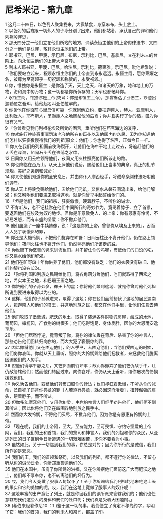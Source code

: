 # 尼希米记 - 第九章
  
 1 这月二十四日，以色列人聚集拢来，大家禁食，身穿麻布，头上放土。  
 2 以色列的后裔跟一切外人的子孙分别了出来，他们都站着，承认自己的罪和他们列祖的罪愆。  
 3 那天四分之一他们立在他们所站的地方，诵读永恒主他们的上帝的律法书；又四分之一他们是认罪，敬拜永恒主他们的上帝。  
 4 耶书亚，巴尼，甲篾，示巴尼，布尼，示利比，巴尼，基拿尼，立在利未人的台阶上，向永恒主他们的上帝大声哀呼。  
 5 利未人耶书亚，甲篾，巴尼，哈沙尼，示利比，荷第雅，示巴尼，毗他希雅说：「你们要站立起来，祝颂永恒主你们的上帝直到永永远远。永恒主阿，愿你荣耀之名，被尊为至高超乎一切祝颂和称赞的，永受祝颂。」  
 6 你，惟独你是永恒主；是你造了天，天上之天，和诸天的万象，地和地上的万物，海和海中的万物；这一切都是你所保存的；天军也都敬拜你。  
 7 永恒主阿，惟独你是上帝(或译：你是永恒主上帝)，那曾拣选了亚伯兰，领他出迦勒底之吾珥，给他起名叫亚伯拉罕的。  
 8 你见他在你面前心里忠信可靠，你就同他立约，要把迦南人，赫人，亚摩利人，比利洗人，耶布斯人，革迦撒人之地赐给他的后裔；你并且实行了你的话，因为你很有义气。  
 9 「你曾看见我们列祖在埃及所受的困苦，垂听他们在芦苇海边的哀呼，  
 10 你就施行神迹奇事责罚法老和他所有的臣仆以及他国内的众民，因为你知道他们怎样以狂妄傲慢待我们的列祖(原文：他们)；你也得了名声，正如今日一样。  
 11 你又在我们的列祖面前使海裂开，让他们在海中干地上走过去，将追赶他们的人丢在深海，如同石头丢在浩荡之水中。  
 12 日间你又用云柱领导他们，夜间又用火柱照亮他们所该走的路。  
 13 你也降临在西乃山，从天上同他们说话，赐给他们正当事的典章，真正的礼节规矩，美好之条例和诫命；  
 14 你又使他们知道你的圣安息日，并由你仆人摩西经手，将诫命条例律法吩咐他们遵守。  
 15 你从天上将粮食赐给他们，去给他们充饥，又使水从磐石间流出来，给他们解渴；你又吩咐他们要进来取得这地，就是你曾举手起誓给他们的。  
 16 「但是他们，我们的祖宗，狂妄傲慢，硬着脖子，不听你的诫命，  
 17 不肯听从，也不记挂你在他们中间所行的奇妙作为，竟硬着脖子，立了首领，要返回他们在埃及为奴的地步。但你是乐意赦免人，的上帝：你有恩惠有怜悯，不轻易发怒，而有丰盛的坚爱：你不撇弃他们。  
 18 他们虽造了一座牛犊铸像，说：『这是你的上帝，曾领你从埃及上来的』，因而大大犯了亵慢你的罪，  
 19 你还是大施怜悯，不把他们撇弃在旷野：日间云柱还不离开他们，仍在路上领导他们；夜间火柱也不离开他们，仍然照亮他们所该走的路。  
 20 你也赐下你至善的灵来训诲他们，并不留住你的吗哪，而使他们的口没的吃，你又赐水给他们解渴。  
 21 他们在旷野四十年你供养了他们，他们都没有缺乏：他们的衣裳没有破旧，他们的脚也没有起泡。  
 22 「你将列国和列族之民赐给他们，将各角落分给他们，他们就取得了西宏之地，希实本王之地，和巴珊王噩之地。  
 23 你使他们的子孙众多，像天上的星；你将他们带到这地，就是你曾对他们列祖所说到要进来取得以为业的。  
 24 这样，他们的子孙就进来，取得了这地；你在他们面前制伏了这地的居民迦南人，把迦南人和他们的君王，并这地别族之民，都交在他们手里，让他们任意去待他们。  
 25 他们攻取了堡垒城，肥沃的地土，取得了装满各样财物的房屋，凿成的水池，葡萄园，橄榄园，产食物的树很多；他们吃得饱足，身体发胖，因你的大恩而安逸享乐。  
 26 「但他们居然悖逆，竟背叛了你，将你的律法丢在背后，杀害了你的神言人，那些劝告他们回转归向你的，而大大犯了亵慢你的罪。  
 27 因此你将他们交在困迫他们，的人手中，去困迫他们；当他们受困迫的时候，他们向你哀叫，你就从天上垂听，照你的大怜悯赐给他们拯救者，来拯救他们脱离困迫他们的人的手。  
 28 但他们得享平静之后，又在你面前行坏事；故此你撇弃了他们在仇敌手中，让仇敌管辖他们；然而他们转回过来，向你哀呼，你仍从天上垂听，照你屡次的怜悯援救他们。  
 29 你又劝告他们，要使他们转而归服你的律法；他们却狂妄傲慢，不听从你的诫命，迳自犯了违背你典章的罪［人若遵行典章，就必因这而活着］，扭转倔强的肩头，硬着脖子，而不听从。  
 30 但你多年宽容他们，又用你的灵，由你的神言人们经手劝告他们，他们仍不侧耳听从；因此你将他们交在四围各地别族之民手中。  
 31 然而你大发怜悯，不将他们灭尽，不撇弃他们，因为你是有恩惠有怜悯的上帝。  
 32 「现在呢，我们的上帝阿，至大，至有能力，至可畏惧，守约守坚爱的上帝阿，我们，我们的王和首领，我们的祭司和神言人，我们的列祖和你的众民，从亚述列王的日子直到今日所遭遇的一切艰难困苦，求你不要看为小事。  
 33 虽然如此，关于一切临到我们的事，你总是对的；因为你所行的是诚信，我们所作的是邪恶。  
 34 我们的王，我们的首领和祭司，以及我们的列祖，都不遵行你的律法，不留心听从你的诫命法令，你所郑重警谕他们的。  
 35 他们在本国中，虽有了你所赐的洪福，又在你所摆他们面前这广大而肥沃之地上，他们却不事奉你，也不转离他们的坏行为。  
 36 哎，我们今天竟做了服事人的奴仆了！至于你所赐给我们列祖的地来吃这上头的果实和它的美物的呢，哎，我们在这地上竟做了服事人的奴仆呢！  
 37 这地丰富的出产竟归了列王，就是你因我们的罪所派来管辖我们的；他们也任意辖制我们这些人的身体和我们的牲口呢；我们真是受着大困迫阿。」  
 38 (希伯来经卷作尼10</font> ：1</font> )鉴于这一切的事，我们便立了确定不移的约字，写明了它；我们的首领，我们的利未人和祭司，都盖了印。